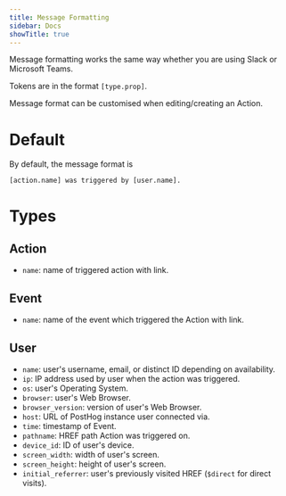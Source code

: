 ```yaml
---
title: Message Formatting
sidebar: Docs
showTitle: true
---
```


Message formatting works the same way whether you are using Slack or Microsoft Teams.

Tokens are in the format `[type.prop]`.

Message format can be customised when editing/creating an Action.

# Default
By default, the message format is
```
[action.name] was triggered by [user.name].
```

# Types

## Action
- `name`: name of triggered action with link.

## Event
- `name`: name of the event which triggered the Action with link.

## User
- `name`: user's username, email, or distinct ID depending on availability.
- `ip`: IP address used by user when the action was triggered.
- `os`: user's Operating System.
- `browser`: user's Web Browser.
- `browser_version`: version of user's Web Browser.
- `host`: URL of PostHog instance user connected via.
- `time`: timestamp of Event.
- `pathname`: HREF path Action was triggered on.
- `device_id`: ID of user's device.
- `screen_width`: width of user's screen.
- `screen_height`: height of user's screen.
- `initial_referrer`: user's previously visited HREF (`$direct` for direct visits).
